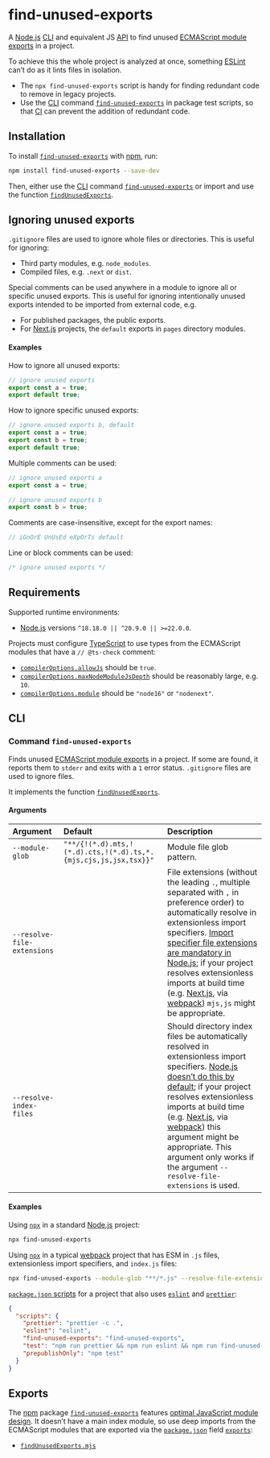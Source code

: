 # find-unused-exports

A [Node.js](https://nodejs.org) [CLI](#cli) and equivalent JS [API](#exports) to find unused [ECMAScript module exports](https://developer.mozilla.org/en-US/docs/Web/JavaScript/Reference/Statements/export) in a project.

To achieve this the whole project is analyzed at once, something [ESLint](https://eslint.org) can’t do as it lints files in isolation.

- The `npx find-unused-exports` script is handy for finding redundant code to remove in legacy projects.
- Use the [CLI](#cli) command [`find-unused-exports`](#command-find-unused-exports) in package test scripts, so that [CI](https://en.wikipedia.org/wiki/Continuous_integration) can prevent the addition of redundant code.

## Installation

To install [`find-unused-exports`](https://npm.im/find-unused-exports) with [npm](https://npmjs.com/get-npm), run:

```sh
npm install find-unused-exports --save-dev
```

Then, either use the [CLI](#cli) command [`find-unused-exports`](#command-find-unused-exports) or import and use the function [`findUnusedExports`](./findUnusedExports.mjs).

## Ignoring unused exports

`.gitignore` files are used to ignore whole files or directories. This is useful for ignoring:

- Third party modules, e.g. `node_modules`.
- Compiled files, e.g. `.next` or `dist`.

Special comments can be used anywhere in a module to ignore all or specific unused exports. This is useful for ignoring intentionally unused exports intended to be imported from external code, e.g.

- For published packages, the public exports.
- For [Next.js](https://nextjs.org) projects, the `default` exports in `pages` directory modules.

#### Examples

How to ignore all unused exports:

```js
// ignore unused exports
export const a = true;
export default true;
```

How to ignore specific unused exports:

```js
// ignore unused exports b, default
export const a = true;
export const b = true;
export default true;
```

Multiple comments can be used:

```js
// ignore unused exports a
export const a = true;

// ignore unused exports b
export const b = true;
```

Comments are case-insensitive, except for the export names:

```js
// iGnOrE UnUsEd eXpOrTs default
```

Line or block comments can be used:

```js
/* ignore unused exports */
```

## Requirements

Supported runtime environments:

- [Node.js](https://nodejs.org) versions `^18.18.0 || ^20.9.0 || >=22.0.0`.

Projects must configure [TypeScript](https://typescriptlang.org) to use types from the ECMAScript modules that have a `// @ts-check` comment:

- [`compilerOptions.allowJs`](https://typescriptlang.org/tsconfig#allowJs) should be `true`.
- [`compilerOptions.maxNodeModuleJsDepth`](https://typescriptlang.org/tsconfig#maxNodeModuleJsDepth) should be reasonably large, e.g. `10`.
- [`compilerOptions.module`](https://typescriptlang.org/tsconfig#module) should be `"node16"` or `"nodenext"`.

## CLI

### Command `find-unused-exports`

Finds unused [ECMAScript module exports](https://developer.mozilla.org/en-US/docs/Web/JavaScript/Reference/Statements/export) in a project. If some are found, it reports them to `stderr` and exits with a `1` error status. `.gitignore` files are used to ignore files.

It implements the function [`findUnusedExports`](./findUnusedExports.mjs).

#### Arguments

| Argument | Default | Description |
| :-- | :-- | :-- |
| `--module-glob` | `"**/{!(*.d).mts,!(*.d).cts,!(*.d).ts,*.{mjs,cjs,js,jsx,tsx}}"` | Module file glob pattern. |
| `--resolve-file-extensions` |  | File extensions (without the leading `.`, multiple separated with `,` in preference order) to automatically resolve in extensionless import specifiers. [Import specifier file extensions are mandatory in Node.js](https://nodejs.org/api/esm.html#mandatory-file-extensions); if your project resolves extensionless imports at build time (e.g. [Next.js](https://nextjs.org), via [webpack](https://webpack.js.org)) `mjs,js` might be appropriate. |
| `--resolve-index-files` |  | Should directory index files be automatically resolved in extensionless import specifiers. [Node.js doesn’t do this by default](https://nodejs.org/api/esm.html#mandatory-file-extensions); if your project resolves extensionless imports at build time (e.g. [Next.js](https://nextjs.org), via [webpack](https://webpack.js.org)) this argument might be appropriate. This argument only works if the argument `--resolve-file-extensions` is used. |

#### Examples

Using [`npx`](https://docs.npmjs.com/cli/v8/commands/npx) in a standard [Node.js](https://nodejs.org) project:

```sh
npx find-unused-exports
```

Using [`npx`](https://docs.npmjs.com/cli/v8/commands/npx) in a typical [webpack](https://webpack.js.org) project that has ESM in `.js` files, extensionless import specifiers, and `index.js` files:

```sh
npx find-unused-exports --module-glob "**/*.js" --resolve-file-extensions js --resolve-index-files
```

[`package.json` scripts](https://docs.npmjs.com/cli/v8/using-npm/scripts) for a project that also uses [`eslint`](https://npm.im/eslint) and [`prettier`](https://npm.im/prettier):

```json
{
  "scripts": {
    "prettier": "prettier -c .",
    "eslint": "eslint",
    "find-unused-exports": "find-unused-exports",
    "test": "npm run prettier && npm run eslint && npm run find-unused-exports",
    "prepublishOnly": "npm test"
  }
}
```

## Exports

The [npm](https://npmjs.com) package [`find-unused-exports`](https://npm.im/find-unused-exports) features [optimal JavaScript module design](https://jaydenseric.com/blog/optimal-javascript-module-design). It doesn’t have a main index module, so use deep imports from the ECMAScript modules that are exported via the [`package.json`](./package.json) field [`exports`](https://nodejs.org/api/packages.html#exports):

- [`findUnusedExports.mjs`](./findUnusedExports.mjs)
